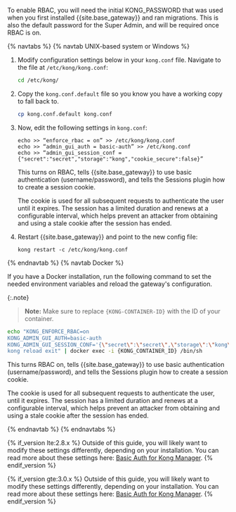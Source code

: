 <!-- The turn on RBAC content is used in both the event-hooks examples page and the getting started guide's manage-teams page. -->

To enable RBAC, you will need the initial KONG_PASSWORD that was used when you first installed {{site.base_gateway}} and ran migrations. This is also the default password for the Super Admin, and will be required once RBAC is on.

{% navtabs %}
{% navtab UNIX-based system or Windows %}
1. Modify configuration settings below in your `kong.conf` file. Navigate to the file at `/etc/kong/kong.conf`:
    ```sh
    cd /etc/kong/
    ```
2. Copy the `kong.conf.default` file so you know you have a working copy to fall back to.
    ```sh
    cp kong.conf.default kong.conf
    ```
3. Now, edit the following settings in `kong.conf`:

    ```
    echo >> “enforce_rbac = on” >> /etc/kong/kong.conf
    echo >> “admin_gui_auth = basic-auth” >> /etc/kong.conf
    echo >> “admin_gui_session_conf = {"secret":"secret","storage":"kong","cookie_secure":false}”
    ```

    This turns on RBAC, tells {{site.base_gateway}} to use basic authentication (username/password), and tells the Sessions plugin how to create a session cookie.

    The cookie is used for all subsequent requests to authenticate the user until it expires. The session has a limited duration and renews at a configurable interval, which helps prevent an attacker from obtaining and using a stale cookie after the session has ended.

4. Restart {{site.base_gateway}} and point to the new config file:
    ```
    kong restart -c /etc/kong/kong.conf
    ```
{% endnavtab %}
{% navtab Docker %}

If you have a Docker installation, run the following command to set the needed environment variables and reload the gateway's configuration.

{:.note}
> **Note:** Make sure to replace `{KONG-CONTAINER-ID}` with the ID of your container.

```bash
echo "KONG_ENFORCE_RBAC=on
KONG_ADMIN_GUI_AUTH=basic-auth
KONG_ADMIN_GUI_SESSION_CONF='{\"secret\":\"secret\",\"storage\":\"kong\",\"cookie_secure\":false}'
kong reload exit" | docker exec -i {KONG_CONTAINER_ID} /bin/sh
```

This turns RBAC on, tells {{site.base_gateway}} to use basic authentication (username/password), and tells the Sessions plugin how to create a session cookie.

The cookie is used for all subsequent requests to authenticate the user, until it expires. The session has a limited duration and renews at a configurable interval, which helps prevent an attacker from obtaining and using a stale cookie after the session has ended.

{% endnavtab %}
{% endnavtabs %}

{% if_version lte:2.8.x %}
Outside of this guide, you will likely want to modify these settings differently, depending on your installation. You can read more about these settings here: [Basic Auth for Kong Manager](/gateway/latest/kong-manager/auth/basic/).
{% endif_version %}

{% if_version gte:3.0.x %}
Outside of this guide, you will likely want to modify these settings differently, depending on your installation. You can read more about these settings here: [Basic Auth for Kong Manager](/gateway/{{page.release}}/kong-manager/auth/basic/).
{% endif_version %}
